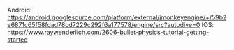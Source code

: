 Android:
https://android.googlesource.com/platform/external/jmonkeyengine/+/59b2e6871c65f58fdad78cd7229c292f6a177578/engine/src?autodive=0
IOS:
https://www.raywenderlich.com/2606-bullet-physics-tutorial-getting-started
